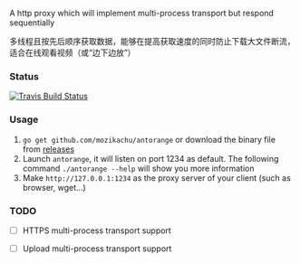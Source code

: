 A http proxy which will implement multi-process transport but respond sequentially

多线程且按先后顺序获取数据，能够在提高获取速度的同时防止下载大文件断流，适合在线观看视频（或“边下边放”）

### Status

[![Travis Build Status](https://travis-ci.org/mozikachu/antorange.svg?branch=master)](https://travis-ci.org/mozikachu/antorange)

### Usage

1. `go get github.com/mozikachu/antorange` or download the binary file from [releases](https://github.com/mozikachu/antorange/releases)
2. Launch `antorange`, it will listen on port 1234 as default.
   The following command `./antorange --help` will show you more information
3. Make `http://127.0.0.1:1234` as the proxy server of your client (such as browser, wget...)

### TODO


- [ ] HTTPS multi-process transport support
- [ ] Upload multi-process transport support


